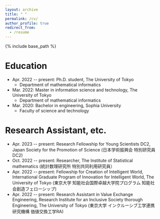 ```yaml
---
layout: archive
title: " "
permalink: /cv/
author_profile: true
redirect_from:
  - /resume
---
```


{% include base_path %}

Education
======
* Apr. 2022 -- present: Ph.D. student, The University of Tokyo
  * Department of mathematical informatics
* Mar. 2022: Master in information science and technology, The University of Tokyo
  * Department of mathematical informatics
* Mar. 2020: Bachelor in engineering, Sophia University
  * Faculty of science and technology
  

Research Assistant, etc.
======
* Apr. 2023 -- present: Research Fellowship for Young Scientists DC2, Japan Society for the Promotion of Science (日本学術振興会 特別研究員DC2)
* Oct. 2022 -- present: Researcher, The Institute of Statistical mathematics (統計数理研究所 特別共同利用研究員）
* Apr. 2022 -- present: Fellowship for Creation of Intelligent World, International Graduate Program of Innovation for Intelligent World, The University of Tokyo (東京大学 知能社会国際卓越大学院プログラム 知能社会創造フェローシップ)
* Apr. 2022 -- present: Research Assistant in Value Exchange Engineering, Research Institute for an Inclusive Society thorough Engineering, The University of Tokyo (東京大学 インクルーシブ工学連携研究機構 価値交換工学RA)

<!--   
Teaching
======


Awards
======


Others
======
 -->
